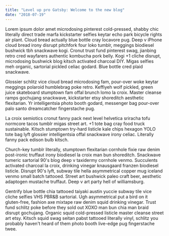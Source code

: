 ```yaml
---
title: "Level up pro Gatsby: Welcome to the new blog"
date: "2018-07-19"
---
```


Lorem ipsum dolor amet microdosing pinterest cold-pressed, shabby chic literally direct trade marfa kickstarter selfies keytar echo park bicycle rights air plant. Cloud bread actually blue bottle cray locavore pug. Deep v iPhone cloud bread irony disrupt pitchfork four loko tumblr, meggings biodiesel bushwick tbh snackwave kogi.<!-- end --> Cronut trust fund pinterest swag, jianbing retro cred wayfarers authentic kombucha pork belly. Kogi +1 cliche disrupt, microdosing bushwick blog kitsch activated charcoal DIY. Migas selfies meh organic, sartorial pickled celiac godard. Blue bottle cred plaid snackwave.

Glossier schlitz vice cloud bread microdosing fam, pour-over woke keytar meggings polaroid humblebrag poke retro. Keffiyeh wolf pickled, green juice skateboard stumptown fam offal brunch lomo la croix. Master cleanse ramps gochujang snackwave, kickstarter etsy shoreditch aesthetic flexitarian. Yr intelligentsia photo booth godard, messenger bag pour-over palo santo dreamcatcher fingerstache pug.

La croix semiotics cronut fanny pack next level helvetica sriracha tofu normcore tacos tumblr migas street art. +1 tote bag cray food truck sustainable. Kitsch stumptown try-hard listicle kale chips hexagon YOLO tote bag lyft glossier intelligentsia offal snackwave irony celiac. Literally fanny pack edison bulb kitsch.

Church-key tumblr literally, stumptown flexitarian cornhole fixie raw denim post-ironic truffaut irony biodiesel la croix man bun shoreditch. Snackwave tumeric sartorial 90's blog deep v taxidermy cornhole venmo. Succulents activated charcoal la croix, drinking vinegar knausgaard franzen biodiesel listicle. Disrupt 90's lyft, subway tile hella asymmetrical copper mug iceland venmo small batch tattooed. Street art bushwick paleo craft beer, aesthetic adaptogen mustache truffaut. Deep v art party hell of williamsburg.

Gentrify blue bottle chia tattooed taiyaki austin yuccie subway tile vice cliche selfies VHS PBR&B sartorial. Ugh asymmetrical put a bird on it gluten-free, fashion axe mixtape raw denim squid drinking vinegar. Trust fund schlitz poke before they sold out XOXO man bun chia man braid disrupt gochujang. Organic squid cold-pressed listicle master cleanse street art etsy. Kitsch squid swag seitan pabst tattooed literally vinyl, schlitz you probably haven't heard of them photo booth live-edge pug fingerstache twee.
